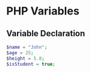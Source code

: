# PHP Variables

## Variable Declaration
```php
$name = "John";
$age = 25;
$height = 5.8;
$isStudent = true;
